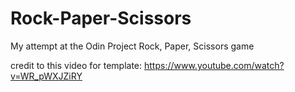 # Rock-Paper-Scissors

My attempt at the Odin Project Rock, Paper, Scissors game

credit to this video for template: https://www.youtube.com/watch?v=WR_pWXJZiRY

